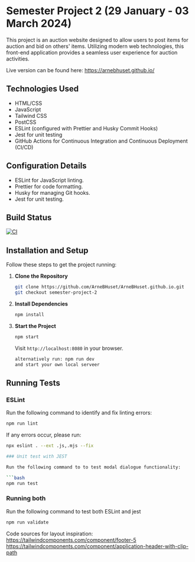 # Semester Project 2 (29 January - 03 March 2024)

This project is an auction website designed to allow users to post items for auction and bid on others' items. Utilizing modern web technologies, this front-end application provides a seamless user experience for auction activities.

Live version can be found here:
https://arnebhuset.github.io/

## Technologies Used

- HTML/CSS
- JavaScript
- Tailwind CSS
- PostCSS
- ESLint (configured with Prettier and Husky Commit Hooks)
- Jest for unit testing
- GitHub Actions for Continuous Integration and Continuous Deployment (CI/CD)

## Configuration Details

- ESLint for JavaScript linting.
- Prettier for code formatting.
- Husky for managing Git hooks.
- Jest for unit testing.

## Build Status

[![CI](https://github.com/ArneBHuset/ArneBHuset.github.io/actions/workflows/ci.yml/badge.svg?branch=semester-project-2)](https://github.com/ArneBHuset/ArneBHuset.github.io/actions/workflows/ci.yml)

## Installation and Setup

Follow these steps to get the project running:

1. **Clone the Repository**

   ```bash
   git clone https://github.com/ArneBHuset/ArneBHuset.github.io.git
   git checkout semester-project-2
   ```

2. **Install Dependencies**

   ```bash
   npm install
   ```

3. **Start the Project**
   ```bash
   npm start
   ```
   Visit `http://localhost:8080` in your browser.
   ```bash
   alternatively run: npm run dev
   and start your own local serveer
   ```

## Running Tests

### ESLint

Run the following command to identify and fix linting errors:

```bash
npm run lint
```

If any errors occur, please run:

````bash
npx eslint . --ext .js,.mjs --fix

### Unit test with JEST

Run the following command to to test modal dialogue functionality:

```bash
npm run test
````

### Running both

Run the following command to test both ESLint and jest

```bash
npm run validate
```

Code sources for layout inspiration:
https://tailwindcomponents.com/component/footer-5
https://tailwindcomponents.com/component/application-header-with-clip-path
